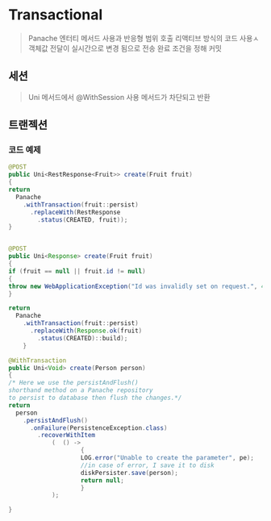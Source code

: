 # Transactional
>Panache 엔터티 메서드 사용과 반응형 범위 호출
> 리액티브 방식의 코드 사용ㅅ 객체값 전달이 실시간으로
>변경 됨으로 전송 완료 조건을 정해 커밋

## 세션
> Uni 메서드에서 
>  @WithSession 사용
> 메서드가 차단되고 반환


## 트랜젝션

### 코드 예제


```java
@POST
public Uni<RestResponse<Fruit>> create(Fruit fruit)
{
return
  Panache
    .withTransaction(fruit::persist)
      .replaceWith(RestResponse
        .status(CREATED, fruit));
}
```


```java

@POST
public Uni<Response> create(Fruit fruit)
{
if (fruit == null || fruit.id != null)
{
throw new WebApplicationException("Id was invalidly set on request.", 422);
}

return
  Panache
    .withTransaction(fruit::persist)
      .replaceWith(Response.ok(fruit)
        .status(CREATED)::build);
    }
```




```java
@WithTransaction
public Uni<Void> create(Person person)
{
/* Here we use the persistAndFlush()
shorthand method on a Panache repository
to persist to database then flush the changes.*/
return
  person
    .persistAndFlush()
      .onFailure(PersistenceException.class)
        .recoverWithItem
            (  () ->
                    {
                    LOG.error("Unable to create the parameter", pe);
                    //in case of error, I save it to disk
                    diskPersister.save(person);
                    return null;
                    }
            );

}
```
